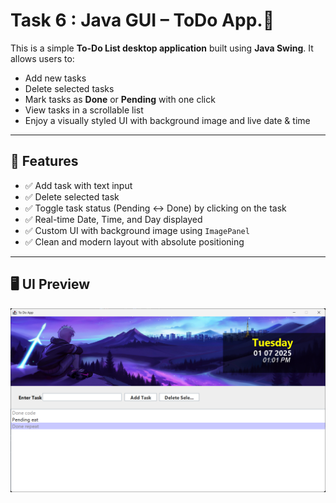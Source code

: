 # Task 6 : Java GUI – ToDo App.📝

This is a simple **To-Do List desktop application** built using **Java Swing**. It allows users to:
- Add new tasks
- Delete selected tasks
- Mark tasks as **Done** or **Pending** with one click
- View tasks in a scrollable list
- Enjoy a visually styled UI with background image and live date & time

---

## 🚀 Features

- ✅ Add task with text input
- ✅ Delete selected task
- ✅ Toggle task status (Pending ↔ Done) by clicking on the task
- ✅ Real-time Date, Time, and Day displayed
- ✅ Custom UI with background image using `ImagePanel`
- ✅ Clean and modern layout with absolute positioning

---

## 🖥️ UI Preview

![img.png](img.png)